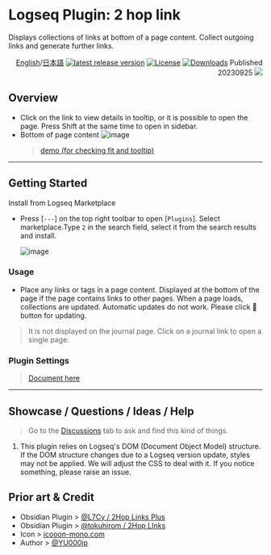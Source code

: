  # Logseq Plugin: 2 hop link


Displays collections of links at bottom of a page content. Collect outgoing links and generate further links.

<div align="right">

[English](https://github.com/YU000jp/logseq-plugin-two-hop-link)/[日本語](https://github.com/YU000jp/logseq-plugin-two-hop-link/blob/main/readme_ja-JP.md) 
[![latest release version](https://img.shields.io/github/v/release/YU000jp/logseq-plugin-two-hop-link)](https://github.com/YU000jp/logseq-plugin-two-hop-link/releases)
[![License](https://img.shields.io/github/license/YU000jp/logseq-plugin-two-hop-link?color=blue)](https://github.com/YU000jp/logseq-plugin-two-hop-link/LICENSE)
[![Downloads](https://img.shields.io/github/downloads/YU000jp/logseq-plugin-two-hop-link/total.svg)](https://github.com/YU000jp/logseq-plugin-two-hop-link/releases)
 Published 20230925 <a href="https://www.buymeacoffee.com/yu000japan"><img src="https://img.buymeacoffee.com/button-api/?text=Buy me a pizza&emoji=🍕&slug=yu000japan&button_colour=FFDD00&font_colour=000000&font_family=Poppins&outline_colour=000000&coffee_colour=ffffff" /></a>
</div>

## Overview

- Click on the link to view details in tooltip, or it is possible to open the page. Press Shift at the same time to open in sidebar.
- Bottom of page content
  ![image](https://github.com/YU000jp/logseq-plugin-two-hop-link/assets/111847207/e50711c1-0401-4d8a-af46-9b9e1bd49af2)
  > [demo (for checking fit and tooltip)](https://github.com/YU000jp/logseq-plugin-two-hop-link/wiki/tooltip-demo)

---

## Getting Started

Install from Logseq Marketplace
  - Press [`---`] on the top right toolbar to open [`Plugins`]. Select marketplace.Type `2` in the search field, select it from the search results and install.

    ![image](https://github.com/YU000jp/logseq-plugin-two-hop-link/assets/111847207/9ac95ab1-fb6b-48c8-ab63-be5cf135c4da)

### Usage

- Place any links or tags in a page content. Displayed at the bottom of the page if the page contains links to other pages. When a page loads, collections are updated. Automatic updates do not work. Please click 🔂 button for updating.

> It is not displayed on the journal page. Click on a journal link to open a single page.

### Plugin Settings

> [Document here](https://github.com/YU000jp/logseq-plugin-two-hop-link/wiki/Plugin-Settings)

---

## Showcase / Questions / Ideas / Help

> Go to the [Discussions](https://github.com/YU000jp/logseq-plugin-two-hop-link/discussions) tab to ask and find this kind of things.

1. This plugin relies on Logseq's DOM (Document Object Model) structure. If the DOM structure changes due to a Logseq version update, styles may not be applied. We will adjust the CSS to deal with it. If you notice something, please raise an issue.

## Prior art & Credit

- Obsidian Plugin > [@L7Cy / 2Hop Links Plus](https://github.com/L7Cy/obsidian-2hop-links-plus)
- Obsidian Plugin > [@tokuhirom / 2Hop LInks](https://github.com/tokuhirom/obsidian-2hop-links-plugin)
- Icon > [icooon-mono.com](https://icooon-mono.com/14733-lego%e3%82%a2%e3%82%a4%e3%82%b3%e3%83%b32/)
- Author > [@YU000jp](https://github.com/YU000jp)
